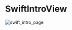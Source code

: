 # SwiftIntroView

![swift_intro_page](https://github.com/user-attachments/assets/01e062d2-931f-400e-a919-b8210f884e71)
